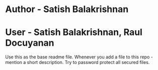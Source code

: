 # Author - Satish Balakrishnan
# User - Satish Balakrishnan, Raul Docuyanan

Use this as the base readme file. Whenever you add a file to this repo - mention a short description. Try to password protect all secured files. 
